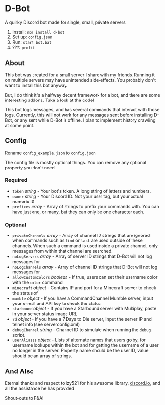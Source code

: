 # D-Bot
A quirky Discord bot made for single, small, private servers

1. Install: `npm install d-bot`
2. Set up: `config.json`
3. Run: `start bot.bat`
4. ???: `profit`

## About
This bot was created for a small server I share with my friends. Running it on multiple servers may have unintended side-effects. You probably don't want to install this bot anyway. 

But, I do think it's a halfway decent framework for a bot, and there are some interesting addons. Take a look at the code!

This bot logs messages, and has several commands that interact with those logs. Currently, this will not work for any messages sent before installing D-Bot, or any sent while D-Bot is offline. I plan to implement history crawling at some point.

## Config
Rename `config_example.json` to `config.json`

The config file is mostly optional things. You can remove any optional property you don't need.

### Required
* `token` *string* - Your bot's token. A long string of letters and numbers.
* `owner` *string* -  Your Discord ID. Not your user tag, but your actual numeric ID
* `prefixes` *array* -  Array of strings to prefix your commands with. You can have just one, or many, but they can only be one character each.

### Optional
* `privateChannels` *array* - Array of channel ID strings that are ignored when commands such as `find` or `last` are used outside of these channels. When such a command is used inside a private channel, only messages from within that channel are searched.
* `noLogServers` *array* - Array of server ID strings that D-Bot will not log messages for
* `noLogChannels` *array* - Array of channel ID strings that D-Bot will not log messages for
* `allowCustomColors` *boolean* - If true, users can set their username color with the `color` command
* `minecraft` *object* - Contains IP and port for a Minecraft server to check the status of
* `mumble` *object* - If you have a CommandChannel Mumble server, input your e-mail and API key to check the status
* `starbound` *object* - If you have a Starbound server with Multiplay, paste in your server status image URL
* `7d` *object* - If you have a 7 Days to Die server, input the server IP and telnet info (see serverconfig.xml)
* `debugChannel` *string* - Channel ID to simulate when running the `debug` script.
* `userAliases` *object* - Lists of alternate names that users go by, for username lookups within the bot and for getting the username of a user no longer in the server. Property name should be the user ID, value should be an array of strings.

## And Also
Eternal thanks and respect to Izy521 for his awesome library, [discord.io](https://github.com/izy521/discord.io), and all the assistance he has provided

Shout-outs to F&A!